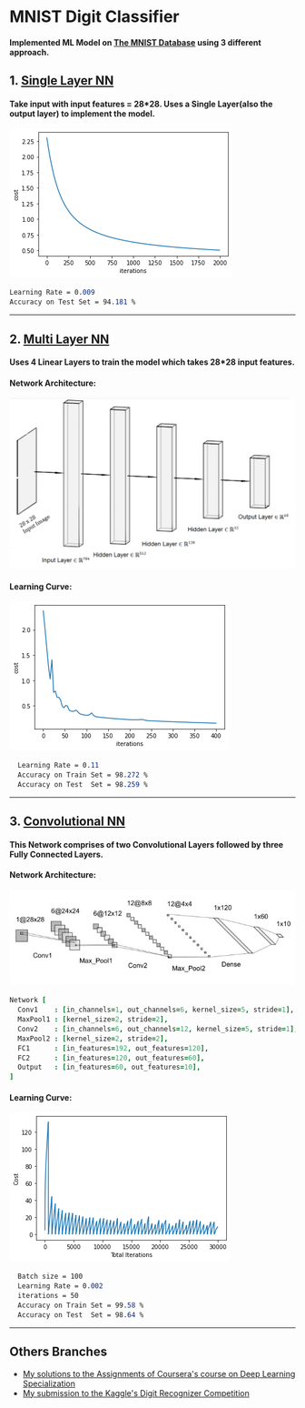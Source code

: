# MNIST Digit Classifier

#### Implemented ML Model on [The MNIST Database](http://yann.lecun.com/exdb/mnist/) using 3 different approach.

## 1. [Single Layer NN](https://github.com/ABD-01/MNIST/blob/main/Single%20Layer%20Model/MNIST_Single%20Layer.ipynb)
####  Take input with input features = 28*28. Uses a Single Layer(also the output layer) to implement the model.
  ![Cost vs No. of Iterations](https://github.com/ABD-01/MNIST/blob/main/Single%20Layer%20Model/SingleCost.png)
  
```css
Learning Rate = 0.009  
Accuracy on Test Set = 94.181 %
```

---

## 2. [Multi Layer NN](https://github.com/ABD-01/MNIST/blob/main/Multi%20Layer%20Model/MNIST_Using_Multi_Layer.ipynb)
####  Uses 4 Linear Layers to train the model which takes 28*28 input features.

#### Network Architecture:
<img src='https://github.com/ABD-01/MNIST/blob/main/Multi%20Layer%20Model/MultiLayerModel.png' alt='MultiLayerArchitecture' width='784'>

#### Learning Curve:
  ![Cost vs No. of Iterations](https://github.com/ABD-01/MNIST/blob/main/Multi%20Layer%20Model/MultiCost.png)
  
```css
  Learning Rate = 0.11
  Accuracy on Train Set = 98.272 %
  Accuracy on Test  Set = 98.259 %
```

---

## 3. [Convolutional NN](https://github.com/ABD-01/MNIST/blob/main/CNN%20Model/MNIST_using_CNN_in_pytorch.ipynb)
#### This Network comprises of two Convolutional Layers followed by three Fully Connected Layers.

#### Network Architecture:
<img src='https://github.com/ABD-01/MNIST/blob/main/CNN%20Model/cnn_arch.jpg' alt='CNNArchitecture' width='784'>

```coffeescript
Network [
  Conv1    : [in_channels=1, out_channels=6, kernel_size=5, stride=1],
  MaxPool1 : [kernel_size=2, stride=2],
  Conv2    : [in_channels=6, out_channels=12, kernel_size=5, stride=1],
  MaxPool2 : [kernel_size=2, stride=2],
  FC1      : [in_features=192, out_features=120],
  FC2      : [in_features=120, out_features=60],
  Output   : [in_features=60, out_features=10],
]
```

#### Learning Curve:
  ![Cost vs No. of Iterations](https://github.com/ABD-01/MNIST/blob/main/CNN%20Model/CNN_Cost.png)
  
```css
  Batch size = 100
  Learning Rate = 0.002
  iterations = 50
  Accuracy on Train Set = 99.58 %
  Accuracy on Test  Set = 98.64 %
```

---

## Others Branches
* [My solutions to the Assignments of Coursera's course on Deep Learning Specialization](https://github.com/ABD-01/MNIST/tree/DL-Cousera)
* [My submission to the Kaggle's Digit Recognizer Competition](https://github.com/ABD-01/MNIST/tree/kaggle-digit-recognizer)
